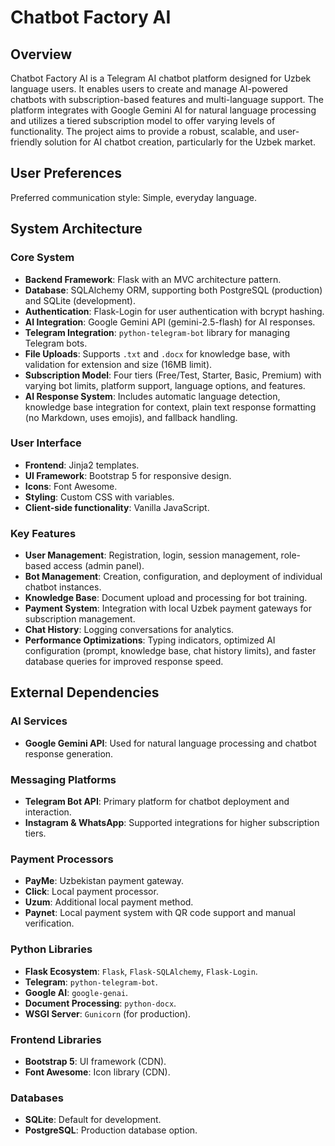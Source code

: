 # Chatbot Factory AI

## Overview
Chatbot Factory AI is a Telegram AI chatbot platform designed for Uzbek language users. It enables users to create and manage AI-powered chatbots with subscription-based features and multi-language support. The platform integrates with Google Gemini AI for natural language processing and utilizes a tiered subscription model to offer varying levels of functionality. The project aims to provide a robust, scalable, and user-friendly solution for AI chatbot creation, particularly for the Uzbek market.

## User Preferences
Preferred communication style: Simple, everyday language.

## System Architecture
### Core System
- **Backend Framework**: Flask with an MVC architecture pattern.
- **Database**: SQLAlchemy ORM, supporting both PostgreSQL (production) and SQLite (development).
- **Authentication**: Flask-Login for user authentication with bcrypt hashing.
- **AI Integration**: Google Gemini API (gemini-2.5-flash) for AI responses.
- **Telegram Integration**: `python-telegram-bot` library for managing Telegram bots.
- **File Uploads**: Supports `.txt` and `.docx` for knowledge base, with validation for extension and size (16MB limit).
- **Subscription Model**: Four tiers (Free/Test, Starter, Basic, Premium) with varying bot limits, platform support, language options, and features.
- **AI Response System**: Includes automatic language detection, knowledge base integration for context, plain text response formatting (no Markdown, uses emojis), and fallback handling.

### User Interface
- **Frontend**: Jinja2 templates.
- **UI Framework**: Bootstrap 5 for responsive design.
- **Icons**: Font Awesome.
- **Styling**: Custom CSS with variables.
- **Client-side functionality**: Vanilla JavaScript.

### Key Features
- **User Management**: Registration, login, session management, role-based access (admin panel).
- **Bot Management**: Creation, configuration, and deployment of individual chatbot instances.
- **Knowledge Base**: Document upload and processing for bot training.
- **Payment System**: Integration with local Uzbek payment gateways for subscription management.
- **Chat History**: Logging conversations for analytics.
- **Performance Optimizations**: Typing indicators, optimized AI configuration (prompt, knowledge base, chat history limits), and faster database queries for improved response speed.

## External Dependencies
### AI Services
- **Google Gemini API**: Used for natural language processing and chatbot response generation.

### Messaging Platforms
- **Telegram Bot API**: Primary platform for chatbot deployment and interaction.
- **Instagram & WhatsApp**: Supported integrations for higher subscription tiers.

### Payment Processors
- **PayMe**: Uzbekistan payment gateway.
- **Click**: Local payment processor.
- **Uzum**: Additional local payment method.
- **Paynet**: Local payment system with QR code support and manual verification.

### Python Libraries
- **Flask Ecosystem**: `Flask`, `Flask-SQLAlchemy`, `Flask-Login`.
- **Telegram**: `python-telegram-bot`.
- **Google AI**: `google-genai`.
- **Document Processing**: `python-docx`.
- **WSGI Server**: `Gunicorn` (for production).

### Frontend Libraries
- **Bootstrap 5**: UI framework (CDN).
- **Font Awesome**: Icon library (CDN).

### Databases
- **SQLite**: Default for development.
- **PostgreSQL**: Production database option.